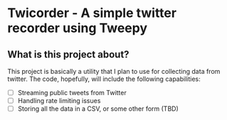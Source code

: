 # Twicorder - A simple twitter recorder using Tweepy

## What is this project about?
This project is basically a utility that I plan to use for collecting data from twitter. The code, hopefully, will
include the following capabilities:
 - [ ] Streaming public tweets from Twitter
 - [ ] Handling rate limiting issues
 - [ ] Storing all the data in a CSV, or some other form (TBD)